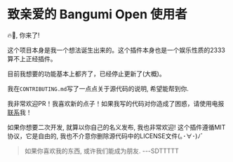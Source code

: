 # 致亲爱的 Bangumi Open 使用者

🔥🐔, 你来了!

这个项目本身是我一个想法诞生出来的。这个插件本身也是一个娱乐性质的2333算不上正经插件。

目前我想要的功能基本上都齐了，已经停止更新了(大概)。

我在`CONTRIBUTING.md`写了一点点关于源代码的说明, 希望能帮到你.

我非常欢迎PR！我喜欢新的点子！如果我写的代码对你造成了困惑，请使用电报[联系](https://t.me/sdzzzzz)我！

如果你想要二次开发, 就算以你自己的名义发布, 我也非常欢迎! 这个插件遵循MIT协议，它是自由的, 我也不介意你删除源代码中的LICENSE文件(｡･∀･)ﾉﾞ

> 如果你喜欢我的东西, 或许我们能成为朋友.  ---SDTTTTT
